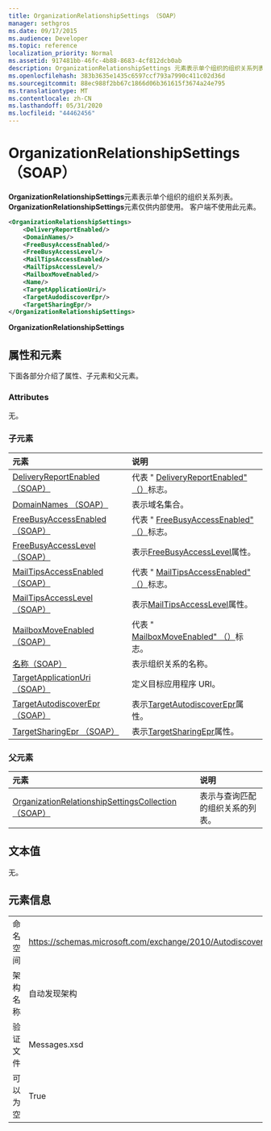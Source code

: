 ```yaml
---
title: OrganizationRelationshipSettings （SOAP）
manager: sethgros
ms.date: 09/17/2015
ms.audience: Developer
ms.topic: reference
localization_priority: Normal
ms.assetid: 917481bb-46fc-4b88-8683-4cf812dcb0ab
description: OrganizationRelationshipSettings 元素表示单个组织的组织关系列表。 OrganizationRelationshipSettings 元素仅供内部使用。 客户端不使用此元素。
ms.openlocfilehash: 383b3635e1435c6597ccf793a7990c411c02d36d
ms.sourcegitcommit: 88ec988f2bb67c1866d06b361615f3674a24e795
ms.translationtype: MT
ms.contentlocale: zh-CN
ms.lasthandoff: 05/31/2020
ms.locfileid: "44462456"
---
```

# <a name="organizationrelationshipsettings-soap"></a>OrganizationRelationshipSettings （SOAP）

**OrganizationRelationshipSettings**元素表示单个组织的组织关系列表。 **OrganizationRelationshipSettings**元素仅供内部使用。 客户端不使用此元素。 
  
```XML
<OrganizationRelationshipSettings>
    <DeliveryReportEnabled/>
    <DomainNames/>
    <FreeBusyAccessEnabled/>
    <FreeBusyAccessLevel/>
    <MailTipsAccessEnabled/>
    <MailTipsAccessLevel/>
    <MailboxMoveEnabled/>
    <Name/>
    <TargetApplicationUri/>
    <TargetAudodiscoverEpr/>
    <TargetSharingEpr/>
</OrganizationRelationshipSettings>
```

 **OrganizationRelationshipSettings**
## <a name="attributes-and-elements"></a>属性和元素

下面各部分介绍了属性、子元素和父元素。
  
### <a name="attributes"></a>Attributes

无。
  
### <a name="child-elements"></a>子元素

|**元素**|**说明**|
|:-----|:-----|
|[DeliveryReportEnabled （SOAP）](deliveryreportenabled-soap.md) <br/> |代表 " [DeliveryReportEnabled" （）](https://msdn.microsoft.com/library/Microsoft.Exchange.SoapWebClient.AutoDiscover.OrganizationRelationshipSettings.DeliveryReportEnabled.aspx)标志。  <br/> |
|[DomainNames （SOAP）](domainnames-soap.md) <br/> |表示域名集合。  <br/> |
|[FreeBusyAccessEnabled （SOAP）](freebusyaccessenabled-soap.md) <br/> |代表 " [FreeBusyAccessEnabled" （）](https://msdn.microsoft.com/library/Microsoft.Exchange.SoapWebClient.AutoDiscover.OrganizationRelationshipSettings.FreeBusyAccessEnabled.aspx)标志。  <br/> |
|[FreeBusyAccessLevel （SOAP）](freebusyaccesslevel-soap.md) <br/> |表示[FreeBusyAccessLevel](https://msdn.microsoft.com/library/Microsoft.Exchange.Data.Directory.SystemConfiguration.OrganizationRelationship.FreeBusyAccessLevel.aspx)属性。  <br/> |
|[MailTipsAccessEnabled （SOAP）](mailtipsaccessenabled-soap.md) <br/> |代表 " [MailTipsAccessEnabled" （）](https://msdn.microsoft.com/library/Microsoft.Exchange.SoapWebClient.AutoDiscover.OrganizationRelationshipSettings.MailTipsAccessEnabled.aspx)标志。  <br/> |
|[MailTipsAccessLevel （SOAP）](mailtipsaccesslevel-soap.md) <br/> |表示[MailTipsAccessLevel](https://msdn.microsoft.com/library/Microsoft.Exchange.Data.Directory.SystemConfiguration.OrganizationRelationship.MailTipsAccessLevel.aspx)属性。  <br/> |
|[MailboxMoveEnabled （SOAP）](mailboxmoveenabled-soap.md) <br/> |代表 " [MailboxMoveEnabled" （）](https://msdn.microsoft.com/library/Microsoft.Exchange.SoapWebClient.AutoDiscover.OrganizationRelationshipSettings.MailboxMoveEnabled.aspx)标志。  <br/> |
|[名称（SOAP）](name-soap.md) <br/> |表示组织关系的名称。  <br/> |
|[TargetApplicationUri （SOAP）](targetapplicationuri-soap.md) <br/> |定义目标应用程序 URI。  <br/> |
|[TargetAutodiscoverEpr （SOAP）](targetautodiscoverepr-soap.md) <br/> |表示[TargetAutodiscoverEpr](https://msdn.microsoft.com/library/Microsoft.Exchange.Data.Directory.SystemConfiguration.OrganizationRelationship.TargetAutodiscoverEpr.aspx)属性。  <br/> |
|[TargetSharingEpr （SOAP）](targetsharingepr-soap.md) <br/> |表示[TargetSharingEpr](https://msdn.microsoft.com/library/Microsoft.Exchange.Data.Directory.SystemConfiguration.OrganizationRelationship.TargetSharingEpr.aspx)属性。  <br/> |
   
### <a name="parent-elements"></a>父元素

|**元素**|**说明**|
|:-----|:-----|
|[OrganizationRelationshipSettingsCollection （SOAP）](organizationrelationshipsettingscollection-soap.md) <br/> |表示与查询匹配的组织关系的列表。  <br/> |
   
## <a name="text-value"></a>文本值

无。
  
## <a name="element-information"></a>元素信息

|||
|:-----|:-----|
|命名空间  <br/> |https://schemas.microsoft.com/exchange/2010/Autodiscover  <br/> |
|架构名称  <br/> |自动发现架构  <br/> |
|验证文件  <br/> |Messages.xsd  <br/> |
|可以为空  <br/> |True  <br/> |
   


